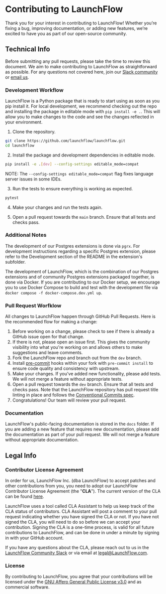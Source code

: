 # **Contributing to LaunchFlow**

Thank you for your interest in contributing to LaunchFlow! Whether you’re fixing a bug, improving documentation, or adding new features, we’re excited to have you as part of our open-source community.

## Technical Info

Before submitting any pull requests, please take the time to review this document. We aim to make contributing to LaunchFlow as straightforward as possible. For any questions not covered here, join our [Slack community](https://join.slack.com/t/launchflowusers/shared_invite/zt-2pc3o5cbq-HZrMzlZXW2~Xs1CABbgPKQ) or [email us](mailto:team@launchflow.com).

### Development Workflow

LaunchFlow is a Python package that is ready to start using as soon as you pip install it. For local development, we recommend checking out the repo and installing the package in editable mode with `pip install -e .`. This will allow you to make changes to the code and see the changes reflected in your environment.

1. Clone the repository.
```bash
git clone https://github.com/launchflow/launchflow.git
cd launchflow
```

2. Install the package and development dependencies in editable mode.
```bash
pip install -e .[dev] --config-settings editable_mode=compat
```
NOTE: The `--config-settings editable_mode=compat` flag fixes language server issues in some IDEs.

3. Run the tests to ensure everything is working as expected.
```bash
pytest
```

4. Make your changes and run the tests again.

5. Open a pull request towards the `main` branch. Ensure that all tests and checks pass.

### Additional Notes


The development of our Postgres extensions is done via `pgrx`. For development instructions regarding a specific Postgres extension, please refer to the Development section of the README in the extension's subfolder.

The development of LaunchFlow, which is the combination of our Postgres extensions and of community Postgres extensions packaged together, is done via Docker. If you are contributing to our Docker setup, we encourage you to use Docker Compose to build and test with the development file via `docker compose -f docker-compose.dev.yml up`.

### Pull Request Worfklow

All changes to LaunchFlow happen through GitHub Pull Requests. Here is the recommended
flow for making a change:

1. Before working on a change, please check to see if there is already a GitHub issue open for that change.
2. If there is not, please open an issue first. This gives the community visibility into what you're working on and allows others to make suggestions and leave comments.
3. Fork the LaunchFlow repo and branch out from the `dev` branch.
4. Install [pre-commit](https://pre-commit.com/) hooks within your fork with `pre-commit install` to ensure code quality and consistency with upstream.
5. Make your changes. If you've added new functionality, please add tests. We will not merge a feature without appropriate tests.
6. Open a pull request towards the `dev` branch. Ensure that all tests and checks pass. Note that the LaunchFlow repository has pull request title linting in place and follows the [Conventional Commits spec](https://github.com/amannn/action-semantic-pull-request).
7. Congratulations! Our team will review your pull request.

### Documentation

LaunchFlow's public-facing documentation is stored in the `docs` folder. If you are adding a new feature that requires new documentation, please add the documentation as part of your pull request. We will not merge a feature without appropriate documentation.

## Legal Info

### Contributor License Agreement

In order for us, LaunchFlow Inc. (dba LaunchFlow) to accept patches and other contributions from you, you need to adopt our LaunchFlow Contributor License Agreement (the "**CLA**"). The current version of the CLA can be found [here](https://cla-assistant.io/LaunchFlow/LaunchFlow).

LaunchFlow uses a tool called CLA Assistant to help us keep track of the CLA status of contributors. CLA Assistant will post a comment to your pull request indicating whether you have signed the CLA or not. If you have not signed the CLA, you will need to do so before we can accept your contribution. Signing the CLA is a one-time process, is valid for all future contributions to LaunchFlow, and can be done in under a minute by signing in with your GitHub account.

If you have any questions about the CLA, please reach out to us in the [LaunchFlow Community Slack](https://join.slack.com/t/LaunchFlowcommunity/shared_invite/zt-2lkzdsetw-OiIgbyFeiibd1DG~6wFgTQ) or via email at [legal@LaunchFlow.com](mailto:legal@LaunchFlow.com).

### License

By contributing to LaunchFlow, you agree that your contributions will be licensed under the [GNU Affero General Public License v3.0](LICENSE) and as commercial software.